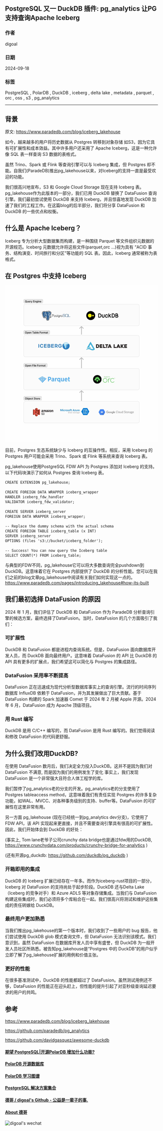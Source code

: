 ## PostgreSQL 又一 DuckDB 插件: pg_analytics 让PG支持查询Apache Iceberg  
                                                              
### 作者                                  
digoal                                  
                                         
### 日期                                       
2024-09-18                                  
                                      
### 标签                                    
PostgreSQL , PolarDB , DuckDB , iceberg , delta lake , metadata , parquet , orc , oss , s3 , pg_analytics             
                                                             
----                                      
                                                    
## 背景    
原文: https://www.paradedb.com/blog/iceberg_lakehouse  
  
如今，越来越多的用户将历史数据从 Postgres 转移到对象存储 如S3，因为它具有可扩展性和成本效益。其中许多用户还采用了 Apache Iceberg，这是一种允许像 SQL 表一样查询 S3 数据的表格式。  
  
虽然 Trino、Spark 或 Flink 等查询引擎可以与 Iceberg 集成，但 Postgres 却不能。自我们(ParadeDB)推出pg_lakehouse以来，对Iceberg的支持一直是最受欢迎的功能。  
  
我们很高兴地宣布，S3 和 Google Cloud Storage 现在支持 Iceberg 表。pg_lakehouse作为此版本的一部分，我们已用 DuckDB 替换了 DataFusion 查询引擎。我们最初尝试使用 DuckDB 来支持 Iceberg，并且惊喜地发现 DuckDB 加速了我们的工程工作。在这篇blog的后半部分，我们将分享 DataFusion 和 DuckDB 的一些优点和权衡。  
  
## 什么是 Apache Iceberg？  
Iceberg 专为分析大型数据集而构建，是一种围绕 Parquet 等文件组织元数据的开源规范。Iceberg 元数据允许将这些文件(parquet,orc ...)视为具有 “ACID 事务、结构演变、时间旅行和分区”等功能的 SQL 表。因此，Iceberg 通常被称为表格式。  
  
## 在 Postgres 中支持 Iceberg  
  
![pic](20240918_03_pic_001.jpg)  
  
目前，Postgres 生态系统缺少与 Iceberg 的互操作性。相反，采用 Iceberg 的 Postgres 用户可能会采用 Trino、Spark 或 Flink 等系统来查询 Iceberg 表。  
  
pg_lakehouse使用PostgreSQL FDW API 为 Postgres 添加对 Iceberg 的支持。以下代码块演示了如何从 Postgres 查询 Iceberg 表。  
```  
CREATE EXTENSION pg_lakehouse;  
  
CREATE FOREIGN DATA WRAPPER iceberg_wrapper  
HANDLER iceberg_fdw_handler  
VALIDATOR iceberg_fdw_validator;  
  
CREATE SERVER iceberg_server  
FOREIGN DATA WRAPPER iceberg_wrapper;  
  
-- Replace the dummy schema with the actual schema  
CREATE FOREIGN TABLE iceberg_table (x INT)  
SERVER iceberg_server  
OPTIONS (files 's3://bucket/iceberg_folder');  
  
-- Success! You can now query the Iceberg table  
SELECT COUNT(*) FROM iceberg_table;  
```  
  
与典型的FDW不同，pg_lakehouse它可以将大多数查询完全pushdown到 DuckDB。这意味着它在 Postgres 内部提供了 DuckDB 的分析性能。您可以在我们之前的blog文章pg_lakehouse中阅读有关我们如何实现这一点的。 https://www.paradedb.com/pages/introducing_lakehouse#how-its-built    
  
## 我们最初选择 DataFusion 的原因  
2024 年 1 月，我们评估了 DuckDB 和 DataFusion 作为 ParadeDB 分析查询引擎的候选方案，最终选择了DataFusion。当时，DataFusion 的几个方面吸引了我们：  
  
### 可扩展性  
DuckDB 和 DataFusion 都是进程内查询系统。但是，DataFusion 面向数据库开发人员，而 DuckDB 面向最终用户。这意味着 DataFusion 的 API 比 DuckDB 的 API 具有更多的扩展点，我们希望这可以简化与 Postgres 的集成路径。  
  
### DataFusion 采用率不断提高  
DataFusion 正在迅速成为现代分析型数据库事实上的查询引擎。流行的时间序列数据库 InfluxDB 依赖于 DataFusion，并为其发展做出了巨大贡献。基于 DataFusion 构建的 Spark 加速器 Comet 于 2024 年 2 月被 Apple 开源。2024 年 6 月，DataFusion 成为 Apache 顶级项目。  
  
### 用 Rust 编写  
DuckDB 是用 C/C++ 编写的，而 DataFusion 是用 Rust 编写的。我们觉得阅读和修改 DataFusion 的代码更舒服。  
  
## 为什么我们改用DuckDB?    
在使用 DataFusion 数月后，我们决定全力投入DuckDB。这并不是因为我们对 DataFusion 不满意, 而是因为我们的用例发生了变化 事实上，我们发现 DataFusion 是一个非常强大且符合人体工程学的库。     
  
我们暂停了pg_analytics老的分支的开发。pg_analytics老的分支使用了 Postgres tableaccess method，这意味着我们有责任实现 Postgres 的许多复杂功能，如WAL、MVCC、对各种事务级别的支持、buffer等。DataFusion 的可扩展性在这里非常有用。  
  
另一方面 pg_lakehouse (现在已经统一到pg_analytics dev分支)，它使用了FDW API，该 API 实现起来更直接，并且不需要查询引擎具有很高的可扩展性。因此，我们开始体会到 DuckDB 的好处：  
  
(事实上, Tom lane老爷子公司crunchy data bridge也是通过fdw用的DuckDB, https://www.crunchydata.com/products/crunchy-bridge-for-analytics )     
  
(还有开源pg_duckdb: https://github.com/duckdb/pg_duckdb  )     
  
### 开箱即用的集成  
DuckDB 的 Iceberg 扩展已经存在一年多。而作为iceberg-rust项目的一部分，Iceberg 对 DataFusion 的支持尚处于起步阶段。DuckDB 还与Delta Lake（Iceberg 的竞争对手）和 Azure ADLS 等对象存储集成。当我们与 DataFusion 构建这些集成时，我们必须将多个库粘合在一起。我们很高兴将测试和维护这些集成的责任转嫁给 DuckDB。  
  
### 最终用户更加熟悉  
当我们推出pg_lakehouse的第一个版本时，我们收到了一些用户的 bug 报告，他们尝试使用 DuckDB glob 模式查询文件，但 DataFusion 无法识别该模式。我们意识到，虽然 DataFusion 在数据库开发人员中享有盛誉，但 DuckDB 为一般开发人员社区所熟悉。被告知pg_lakehouse是“Postgres 中的 DuckDB”的用户似乎立即了解了pg_lakehouse扩展的用例和价值主张。  
  
### 更好的性能  
在很多基准测试中，DuckDB 的性能都超过了 DataFusion。虽然测试用例还不够，DataFusion 的性能正在迎头赶上，但性能的提升引起了对亚秒级查询延迟要求的用户的共鸣。  
  
## 参考  
https://www.paradedb.com/blog/iceberg_lakehouse  
  
https://github.com/paradedb/pg_analytics  
  
https://github.com/davidgasquez/awesome-duckdb  
  
  
#### [期望 PostgreSQL|开源PolarDB 增加什么功能?](https://github.com/digoal/blog/issues/76 "269ac3d1c492e938c0191101c7238216")
  
  
#### [PolarDB 开源数据库](https://openpolardb.com/home "57258f76c37864c6e6d23383d05714ea")
  
  
#### [PolarDB 学习图谱](https://www.aliyun.com/database/openpolardb/activity "8642f60e04ed0c814bf9cb9677976bd4")
  
  
#### [PostgreSQL 解决方案集合](../201706/20170601_02.md "40cff096e9ed7122c512b35d8561d9c8")
  
  
#### [德哥 / digoal's Github - 公益是一辈子的事.](https://github.com/digoal/blog/blob/master/README.md "22709685feb7cab07d30f30387f0a9ae")
  
  
#### [About 德哥](https://github.com/digoal/blog/blob/master/me/readme.md "a37735981e7704886ffd590565582dd0")
  
  
![digoal's wechat](../pic/digoal_weixin.jpg "f7ad92eeba24523fd47a6e1a0e691b59")
  
